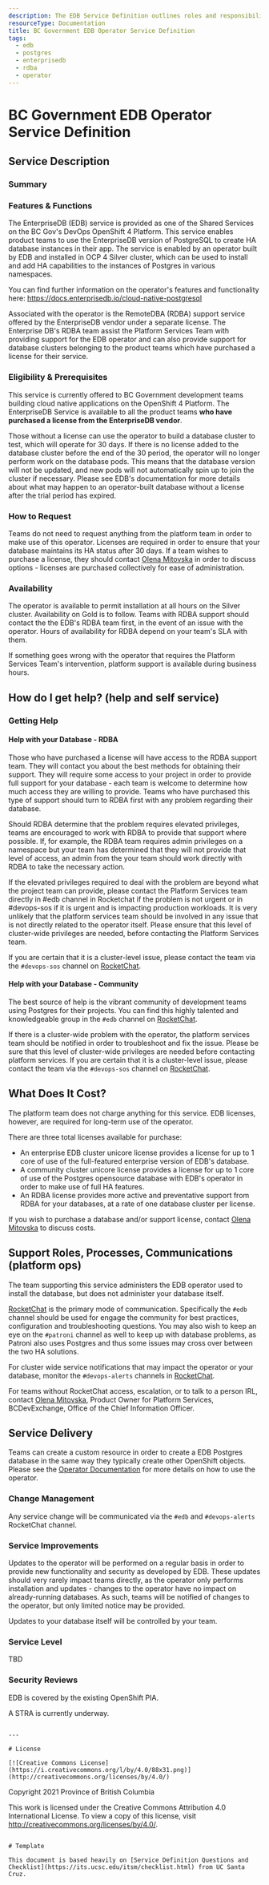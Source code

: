 ```yaml
---
description: The EDB Service Definition outlines roles and responsibilities for operating the service.
resourceType: Documentation
title: BC Government EDB Operator Service Definition
tags:
  - edb
  - postgres
  - enterprisedb
  - rdba
  - operator
---
```


# BC Government EDB Operator Service Definition

## Service Description

### Summary

### Features & Functions

The EnterpriseDB (EDB) service is provided as one of the Shared Services on the BC Gov's DevOps OpenShift 4 Platform. 
This service enables product teams to use the EnterpriseDB version of PostgreSQL to create HA database instances in their app. 
The service is enabled by an operator built by EDB and installed in OCP 4 Silver cluster, which can be used to install and add HA capabilities to the instances of Postgres in various namespaces.

You can find further information on the operator's features and functionality here: https://docs.enterprisedb.io/cloud-native-postgresql

Associated with the operator is the RemoteDBA (RDBA) support service offered by the EnterpriseDB vendor under a separate license. 
The Enterprise DB's RDBA team assist the Platform Services Team with providing support for the EDB operator and can also provide support for database clusters belonging to the product teams which have purchased a license for their service. 

### Eligibility & Prerequisites

This service is currently offered to BC Government development teams building cloud native applications on the OpenShift 4 Platform. 
The EnterpriseDB Service is available to all the product teams **who have purchased a license from the EnterpriseDB vendor**. 

Those without a license can use the operator to build a database cluster to test, which will operate for 30 days. 
If there is no license added to the database cluster before the end of the 30 period, the operator will no longer perform work on the database pods.
This means that the database version will not be updated, and new pods will not automatically spin up to join the cluster if necessary.
Please see EDB's documentation for more details about what may happen to an operator-built database without a license after the trial period has expired.

### How to Request  

Teams do not need to request anything from the platform team in order to make use of this operator. 
Licenses are required in order to ensure that your database maintains its HA status after 30 days.
If a team wishes to purchase a license, they should contact [Olena Mitovska](mailto:olena.mitovska@gov.bc.ca) in order to discuss options - 
licenses are purchased collectively for ease of administration.

### Availability

The operator is available to permit installation at all hours on the Silver cluster. Availability on Gold is to follow.
Teams with RDBA support should contact the the EDB's RDBA team first, in the event of an issue with the operator. 
Hours of availability for RDBA depend on your team's SLA with them.

If something goes wrong with the operator that requires the Platform Services Team's intervention, platform support is available during business hours.

## How do I get help? (help and self service)

### Getting Help

#### Help with your Database - RDBA

Those who have purchased a license will have access to the RDBA support team. 
They will contact you about the best methods for obtaining their support.
They will require some access to your project in order to provide full support for your database -
each team is welcome to determine how much access they are willing to provide.
Teams who have purchased this type of support should turn to RDBA first with any problem regarding their database.

Should RDBA determine that the problem requires elevated privileges, teams are encouraged to work with RDBA to provide that support where possible.
If, for example, the RDBA team requires admin privileges on a namespace but your team has determined that they will not provide that level of access,
an admin from the your team should work directly with RDBA to take the necessary action.

If the elevated privileges required to deal with the problem are beyond what the project team can provide, 
please contact the Platform Services team directly in #edb channel in Rocketchat if the problem is not urgent or in #devops-sos if it is urgent and is impacting production workloads. 
It is very unlikely that the platform services team should be involved in any issue that is not directly related to the operator itself.
Please ensure that this level of cluster-wide privileges are needed, before contacting the Platform Services team.

If you are certain that it is a cluster-level issue, please contact the team via the `#devops-sos` channel on [RocketChat](https://chat.developer.gov.bc.ca/channel/devops-sos).

#### Help with your Database - Community

The best source of help is the vibrant community of development teams using Postgres for their projects. 
You can find this highly talented and knowledgeable group in the `#edb` channel on [RocketChat](https://chat.developer.gov.bc.ca/channel/edb).

If there is a cluster-wide problem with the operator, the platform services team should be notified in order to troubleshoot and fix the issue.
Please be sure that this level of cluster-wide privileges are needed before contacting platform services.
If you are certain that it is a cluster-level issue, please contact the team via the `#devops-sos` channel on [RocketChat](https://chat.developer.gov.bc.ca/channel/devops-sos).


## What Does It Cost?

The platform team does not charge anything for this service. EDB licenses, however, are required for long-term use of the operator.

There are three total licenses available for purchase:
- An enterprise EDB cluster unicore license provides a license for up to 1 core of use of the full-featured enterprise version of EDB's database.
- A community cluster unicore license provides a license for up to 1 core of use of the Postgres opensource database with EDB's operator in order to make use of full HA features.
- An RDBA license provides more active and preventative support from RDBA for your databases, at a rate of one database cluster per license.

If you wish to purchase a database and/or support license, contact [Olena Mitovska](mailto:olena.mitovska@gov.bc.ca) to discuss costs.

## Support Roles, Processes, Communications (platform ops)

The team supporting this service administers the EDB operator used to install the database, but does not administer your database itself.

[RocketChat](https://chat.developer.gov.bc.ca) is the primary mode of communication. 
Specifically the `#edb` channel should be used for engage the community for best practices, configuration and troubleshooting questions.
You may also wish to keep an eye on the `#patroni` channel as well to keep up with database problems, as Patroni also uses Postgres and thus some issues may cross over between the two HA solutions.

For cluster wide service notifications that may impact the operator or your database, monitor the `#devops-alerts` channels in [RocketChat](https://chat.developer.gov.bc.ca/channel/devops-alerts).

For teams without RocketChat access, escalation, or to talk to a person IRL, contact [Olena Mitovska](mailto:olena.mitovska@gov.bc.ca), Product Owner for Platform Services, BCDevExchange, Office of the Chief Information Officer.

## Service Delivery

Teams can create a custom resource in order to create a EDB Postgres database in the same way they typically create other OpenShift objects.
Please see the [Operator Documentation](https://docs.enterprisedb.io/cloud-native-postgresql) for more details on how to use the operator.

### Change Management

Any service change will be communicated via the `#edb` and `#devops-alerts` RocketChat channel.

### Service Improvements

Updates to the operator will be performed on a regular basis in order to provide new functionality and security as developed by EDB.
These updates should very rarely impact teams directly, as the operator only performs installation and updates - 
changes to the operator have no impact on already-running databases.
As such, teams will be notified of changes to the operator, but only limited notice may be provided. 

Updates to your database itself will be controlled by your team.

### Service Level

TBD

### Security Reviews

EDB is covered by the existing OpenShift PIA.

A STRA is currently underway.


```

---

# License

[![Creative Commons License](https://i.creativecommons.org/l/by/4.0/88x31.png)](http://creativecommons.org/licenses/by/4.0/)

```
Copyright 2021 Province of British Columbia

This work is licensed under the Creative Commons Attribution 4.0 International License.
To view a copy of this license, visit http://creativecommons.org/licenses/by/4.0/.
```

# Template

This document is based heavily on [Service Definition Questions and Checklist](https://its.ucsc.edu/itsm/checklist.html) from UC Santa Cruz.
